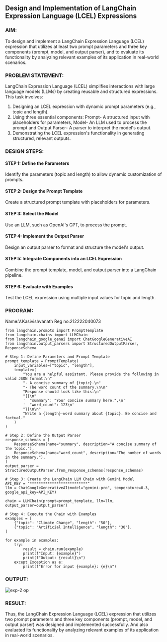 ## Design and Implementation of LangChain Expression Language (LCEL) Expressions

### AIM:
To design and implement a LangChain Expression Language (LCEL) expression that utilizes at least two prompt parameters and three key components (prompt, model, and output parser), and to evaluate its functionality by analyzing relevant examples of its application in real-world scenarios.

### PROBLEM STATEMENT:
LangChain Expression Language (LCEL) simplifies interactions with large language models (LLMs) by creating reusable and structured expressions. This task involves:

1. Designing an LCEL expression with dynamic prompt parameters (e.g., topic and length).
2. Using three essential components: Prompt- A structured input with placeholders for parameters, Model- An LLM used to process the prompt and Output Parser- A parser to interpret the model's output.
3. Demonstrating the LCEL expression's functionality in generating structured, relevant outputs.

### DESIGN STEPS:

#### STEP 1: Define the Parameters
Identify the parameters (topic and length) to allow dynamic customization of prompts.

#### STEP 2: Design the Prompt Template
Create a structured prompt template with placeholders for parameters.

#### STEP 3: Select the Model
Use an LLM, such as OpenAI's GPT, to process the prompt.

#### STEP 4: Implement the Output Parser
Design an output parser to format and structure the model's output.

#### STEP 5: Integrate Components into an LCEL Expression
Combine the prompt template, model, and output parser into a LangChain pipeline.

#### STEP 6: Evaluate with Examples
Test the LCEL expression using multiple input values for topic and length.

### PROGRAM:
Name:V.Kasivishvanath
Reg no:212222040073
```
from langchain.prompts import PromptTemplate
from langchain.chains import LLMChain
from langchain_google_genai import ChatGoogleGenerativeAI
from langchain.output_parsers import StructuredOutputParser, ResponseSchema

# Step 1: Define Parameters and Prompt Template
prompt_template = PromptTemplate(
    input_variables=["topic", "length"],
    template=(
        "You are a helpful assistant. Please provide the following in valid JSON format:\n"
        "- A concise summary of {topic}.\n"
        "- The word count of the summary.\n\n"
        "Response should look like this:\n"
        "{{\n"
        '  "summary": "Your concise summary here.",\n'
        '  "word_count": 123\n'
        "}}\n\n"
        "Write a {length}-word summary about {topic}. Be concise and factual."
    )
)

# Step 2: Define the Output Parser
response_schemas = [
    ResponseSchema(name="summary", description="A concise summary of the topic."),
    ResponseSchema(name="word_count", description="The number of words in the summary."),
]
output_parser = StructuredOutputParser.from_response_schemas(response_schemas)

# Step 3: Create the LangChain LLM Chain with Gemini Model
API_KEY = "**************************"
llm = ChatGoogleGenerativeAI(model="gemini-pro", temperature=0.3, google_api_key=API_KEY)

chain = LLMChain(prompt=prompt_template, llm=llm, output_parser=output_parser)

# Step 4: Execute the Chain with Examples
examples = [
    {"topic": "Climate Change", "length": "50"},
    {"topic": "Artificial Intelligence", "length": "30"},
]

for example in examples:
    try:
        result = chain.run(example)
        print(f"Input: {example}")
        print(f"Output: {result}\n")
    except Exception as e:
        print(f"Error for input {example}: {e}\n")
```

### OUTPUT:

![exp-2 op](https://github.com/user-attachments/assets/a556acce-964f-4d5f-bcd2-ff300495ac9a)

### RESULT:
  Thus, the LangChain Expression Language (LCEL) expression that utilizes two prompt parameters and three key components (prompt, model, and output parser) was designed and implemented successfully. And also evaluated its functionality by analyzing relevant examples of its application in real-world scenarios.
